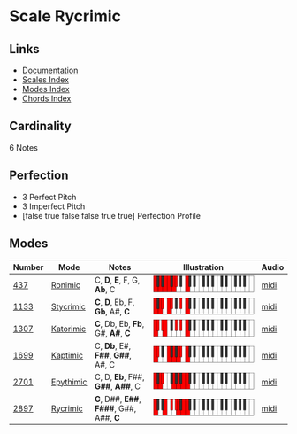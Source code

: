 # Scale Rycrimic

## Links

- [Documentation](README.md)
- [Scales Index](Scales.md)
- [Modes Index](Modes.md)
- [Chords Index](Chords.md)

## Cardinality

6 Notes

## Perfection

- 3 Perfect Pitch
- 3 Imperfect Pitch
- [false true false false true true] Perfection Profile

## Modes

| Number | Mode | Notes | Illustration | Audio |
|--------|------|-------|--------------|-------|
| [437](https://ianring.com/musictheory/scales/437) | [Ronimic](ModeRonimic.md) | C, **D**, **E**, F, G, **Ab**, C | ![CNaturalRonimic](ModeCNaturalRonimic.png) | [midi](https://github.com/edipermadi/music/blob/main/docs/ModeCNaturalRonimic.mid?raw=true) | 
| [1133](https://ianring.com/musictheory/scales/1133) | [Stycrimic](ModeStycrimic.md) | **C**, **D**, Eb, F, **Gb**, A#, **C** | ![CNaturalStycrimic](ModeCNaturalStycrimic.png) | [midi](https://github.com/edipermadi/music/blob/main/docs/ModeCNaturalStycrimic.mid?raw=true) | 
| [1307](https://ianring.com/musictheory/scales/1307) | [Katorimic](ModeKatorimic.md) | **C**, Db, Eb, **Fb**, G#, **A#**, **C** | ![CNaturalKatorimic](ModeCNaturalKatorimic.png) | [midi](https://github.com/edipermadi/music/blob/main/docs/ModeCNaturalKatorimic.mid?raw=true) | 
| [1699](https://ianring.com/musictheory/scales/1699) | [Kaptimic](ModeKaptimic.md) | C, **Db**, E#, **F##**, **G##**, A#, C | ![CNaturalKaptimic](ModeCNaturalKaptimic.png) | [midi](https://github.com/edipermadi/music/blob/main/docs/ModeCNaturalKaptimic.mid?raw=true) | 
| [2701](https://ianring.com/musictheory/scales/2701) | [Epythimic](ModeEpythimic.md) | C, D, **Eb**, F##, **G##**, **A##**, C | ![CNaturalEpythimic](ModeCNaturalEpythimic.png) | [midi](https://github.com/edipermadi/music/blob/main/docs/ModeCNaturalEpythimic.mid?raw=true) | 
| [2897](https://ianring.com/musictheory/scales/2897) | [Rycrimic](ModeRycrimic.md) | **C**, D##, **E##**, **F###**, G##, A##, **C** | ![CNaturalRycrimic](ModeCNaturalRycrimic.png) | [midi](https://github.com/edipermadi/music/blob/main/docs/ModeCNaturalRycrimic.mid?raw=true) | 
